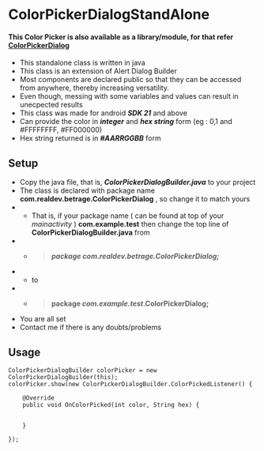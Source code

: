 # ColorPickerDialogStandAlone

#### This Color Picker is also available as a library/module, for that refer [ColorPickerDialog](https://github.com/RealDev05/ColorPickerDialog.git)

- This standalone class is written in java
- This class is an extension of Alert Dialog Builder
- Most components are declared public so that they can be accessed from anywhere, thereby increasing versatility.
- Even though, messing with some variables and values can result in unecpected results
- This class was made for android ***SDK 21*** and above
- Can provide the color in ***integer*** and ***hex string*** form (eg : 0,1 and #FFFFFFFF, #FF000000)
- Hex string returned is in ***#AARRGGBB*** form 

## Setup
- Copy the java file, that is, ***ColorPickerDialogBuilder.java*** to your project
- The class is declared with package name **com.realdev.betrage.ColorPickerDialog** , so change it to match yours
- - That is, if your package name ( can be found at top of your *mainactivity* ) **com.example.test** then change the top line of **ColorPickerDialogBuilder.java** from 
- - > ***package com.realdev.betrage.ColorPickerDialog;*** 
- - to 
- - > **package _com.example.test_.ColorPickerDialog;**
- You are all set
- Contact me if there is any doubts/problems
## Usage
```
ColorPickerDialogBuilder colorPicker = new ColorPickerDialogBuilder(this);
colorPicker.show(new ColorPickerDialogBuilder.ColorPickedListener() {

    @Override
    public void OnColorPicked(int color, String hex) {
            
            
    }
    
});
```
